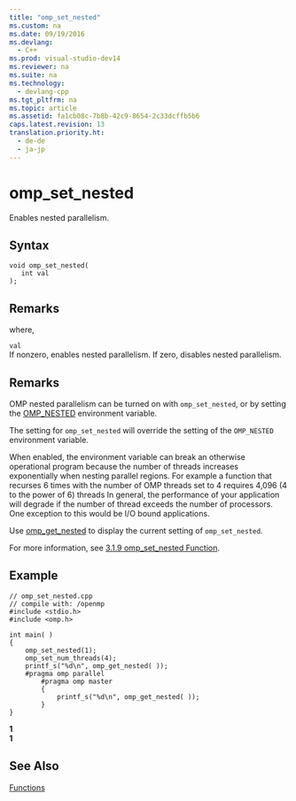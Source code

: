 ```yaml
---
title: "omp_set_nested"
ms.custom: na
ms.date: 09/19/2016
ms.devlang: 
  - C++
ms.prod: visual-studio-dev14
ms.reviewer: na
ms.suite: na
ms.technology: 
  - devlang-cpp
ms.tgt_pltfrm: na
ms.topic: article
ms.assetid: fa1cb08c-7b8b-42c9-8654-2c33dcffb5b6
caps.latest.revision: 13
translation.priority.ht: 
  - de-de
  - ja-jp
---
```

# omp_set_nested
Enables nested parallelism.  
  
## Syntax  
  
```  
void omp_set_nested(  
   int val  
);  
```  
  
## Remarks  
 where,  
  
 `val`  
 If nonzero, enables nested parallelism. If zero, disables nested parallelism.  
  
## Remarks  
 OMP nested parallelism can be turned on with `omp_set_nested`, or by setting the [OMP_NESTED](../vs140/OMP_NESTED.md) environment variable.  
  
 The setting for `omp_set_nested` will override the setting of the `OMP_NESTED` environment variable.  
  
 When enabled, the environment variable can break an otherwise operational program because the number of threads increases exponentially when nesting parallel regions.  For example a function that recurses 6 times with the number of OMP threads set to 4 requires 4,096 (4 to the power of 6) threads  In general, the performance of your application will degrade if the number of thread exceeds the number of processors. One exception to this would be I/O bound applications.  
  
 Use [omp_get_nested](../vs140/omp_get_nested.md) to display the current setting of `omp_set_nested`.  
  
 For more information, see [3.1.9 omp_set_nested Function](../vs140/3.1.9-omp_set_nested-Function.md).  
  
## Example  
  
```  
// omp_set_nested.cpp  
// compile with: /openmp  
#include <stdio.h>  
#include <omp.h>  
  
int main( )   
{  
    omp_set_nested(1);  
    omp_set_num_threads(4);  
    printf_s("%d\n", omp_get_nested( ));  
    #pragma omp parallel  
        #pragma omp master  
        {  
            printf_s("%d\n", omp_get_nested( ));  
        }  
}  
```  
  
 **1**  
**1**   
## See Also  
 [Functions](../vs140/OpenMP-Functions.md)